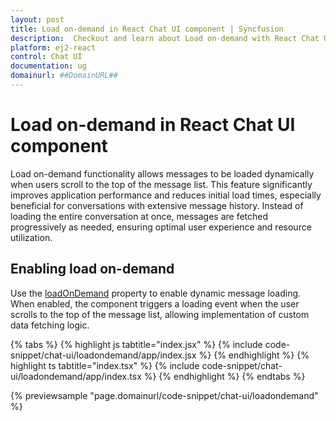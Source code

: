 ```yaml
---
layout: post
title: Load on-demand in React Chat UI component | Syncfusion
description:  Checkout and learn about Load on-demand with React Chat UI component of Syncfusion Essential JS 2 and more details.
platform: ej2-react
control: Chat UI
documentation: ug
domainurl: ##DomainURL##
---
```


# Load on-demand in React Chat UI component

Load on-demand functionality allows messages to be loaded dynamically when users scroll to the top of the message list. This feature significantly improves application performance and reduces initial load times, especially beneficial for conversations with extensive message history. Instead of loading the entire conversation at once, messages are fetched progressively as needed, ensuring optimal user experience and resource utilization.

## Enabling load on-demand

Use the [loadOnDemand](https://ej2.syncfusion.com/react/documentation/api/chat-ui/#loadondemand) property to enable dynamic message loading. When enabled, the component triggers a loading event when the user scrolls to the top of the message list, allowing implementation of custom data fetching logic.

{% tabs %}
{% highlight js tabtitle="index.jsx" %}
{% include code-snippet/chat-ui/loadondemand/app/index.jsx %}
{% endhighlight %}
{% highlight ts tabtitle="index.tsx" %}
{% include code-snippet/chat-ui/loadondemand/app/index.tsx %}
{% endhighlight %}
{% endtabs %}

{% previewsample "page.domainurl/code-snippet/chat-ui/loadondemand" %}
